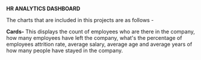 **HR ANALYTICS DASHBOARD**

The charts that are included in this projects are as follows -

**Cards-**
This displays the count of employees who are there in the company, how many employees have left the company, what's the percentage of employees attrition rate, average salary, average age and average years of how many people have stayed in the company.
